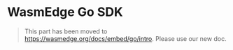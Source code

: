 # WasmEdge Go SDK

> This part has been moved to <https://wasmedge.org/docs/embed/go/intro>. Please use our new doc.
